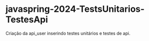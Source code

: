 # javaspring-2024-TestsUnitarios-TestesApi
Criação da  api_user inserindo testes unitários e testes de api.
